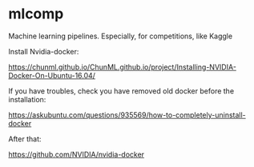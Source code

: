 # mlcomp
Machine learning pipelines. Especially, for competitions, like Kaggle

Install Nvidia-docker:

https://chunml.github.io/ChunML.github.io/project/Installing-NVIDIA-Docker-On-Ubuntu-16.04/

If you have troubles, check you have removed old docker before the installation:

https://askubuntu.com/questions/935569/how-to-completely-uninstall-docker

After that:

https://github.com/NVIDIA/nvidia-docker